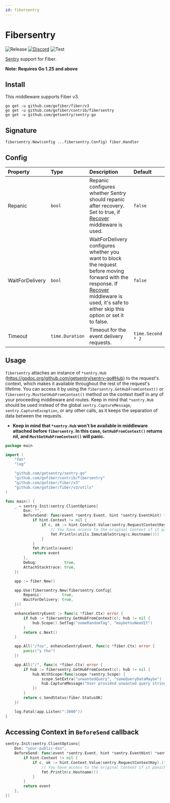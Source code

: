 ```yaml
---
id: fibersentry
---
```


# Fibersentry

![Release](https://img.shields.io/github/v/tag/gofiber/contrib?filter=fibersentry*)
[![Discord](https://img.shields.io/discord/704680098577514527?style=flat&label=%F0%9F%92%AC%20discord&color=00ACD7)](https://gofiber.io/discord)
![Test](https://github.com/gofiber/contrib/workflows/Test%20fibersentry/badge.svg)

[Sentry](https://sentry.io/) support for Fiber.

**Note: Requires Go 1.25 and above**

## Install

This middleware supports Fiber v3.

```
go get -u github.com/gofiber/fiber/v3
go get -u github.com/gofiber/contrib/fibersentry
go get -u github.com/getsentry/sentry-go
```

## Signature

```
fibersentry.New(config ...fibersentry.Config) fiber.Handler
```

## Config

| Property        | Type            | Description                                                                                                                                                                                                                                                          | Default           |
| :-------------- | :-------------- | :------------------------------------------------------------------------------------------------------------------------------------------------------------------------------------------------------------------------------------------------------------------- | :---------------- |
| Repanic         | `bool`          | Repanic configures whether Sentry should repanic after recovery. Set to true, if [Recover](https://github.com/gofiber/fiber/tree/master/middleware/recover) middleware is used.                                                                                      | `false`           |
| WaitForDelivery | `bool`          | WaitForDelivery configures whether you want to block the request before moving forward with the response. If [Recover](https://github.com/gofiber/fiber/tree/master/middleware/recover) middleware is used, it's safe to either skip this option or set it to false. | `false`           |
| Timeout         | `time.Duration` | Timeout for the event delivery requests.                                                                                                                                                                                                                             | `time.Second * 2` |

## Usage

`fibersentry` attaches an instance of `*sentry.Hub` (https://godoc.org/github.com/getsentry/sentry-go#Hub) to the request's context, which makes it available throughout the rest of the request's lifetime.
You can access it by using the `fibersentry.GetHubFromContext()` or `fibersentry.MustGetHubFromContext()` method on the context itself in any of your proceeding middleware and routes.
Keep in mind that `*sentry.Hub` should be used instead of the global `sentry.CaptureMessage`, `sentry.CaptureException`, or any other calls, as it keeps the separation of data between the requests.

- **Keep in mind that `*sentry.Hub` won't be available in middleware attached before `fibersentry`. In this case, `GetHubFromContext()` returns nil, and `MustGetHubFromContext()` will panic.**

```go
package main

import (
	"fmt"
	"log"

	"github.com/getsentry/sentry-go"
	"github.com/gofiber/contrib/fibersentry"
	"github.com/gofiber/fiber/v3"
	"github.com/gofiber/fiber/v3/utils"
)

func main() {
	_ = sentry.Init(sentry.ClientOptions{
		Dsn: "",
		BeforeSend: func(event *sentry.Event, hint *sentry.EventHint) *sentry.Event {
			if hint.Context != nil {
				if c, ok := hint.Context.Value(sentry.RequestContextKey).(*fiber.Ctx); ok {
					// You have access to the original Context if it panicked
					fmt.Println(utils.ImmutableString(c.Hostname()))
				}
			}
			fmt.Println(event)
			return event
		},
		Debug:            true,
		AttachStacktrace: true,
	})

	app := fiber.New()

	app.Use(fibersentry.New(fibersentry.Config{
		Repanic:         true,
		WaitForDelivery: true,
	}))

	enhanceSentryEvent := func(c *fiber.Ctx) error {
		if hub := fibersentry.GetHubFromContext(c); hub != nil {
			hub.Scope().SetTag("someRandomTag", "maybeYouNeedIt")
		}
		return c.Next()
	}

	app.All("/foo", enhanceSentryEvent, func(c *fiber.Ctx) error {
		panic("y tho")
	})

	app.All("/", func(c *fiber.Ctx) error {
		if hub := fibersentry.GetHubFromContext(c); hub != nil {
			hub.WithScope(func(scope *sentry.Scope) {
				scope.SetExtra("unwantedQuery", "someQueryDataMaybe")
				hub.CaptureMessage("User provided unwanted query string, but we recovered just fine")
			})
		}
		return c.SendStatus(fiber.StatusOK)
	})

	log.Fatal(app.Listen(":3000"))
}
```

## Accessing Context in `BeforeSend` callback

```go
sentry.Init(sentry.ClientOptions{
	Dsn: "your-public-dsn",
	BeforeSend: func(event *sentry.Event, hint *sentry.EventHint) *sentry.Event {
		if hint.Context != nil {
			if c, ok := hint.Context.Value(sentry.RequestContextKey).(*fiber.Ctx); ok {
				// You have access to the original Context if it panicked
				fmt.Println(c.Hostname())
			}
		}
		return event
	},
})
```
